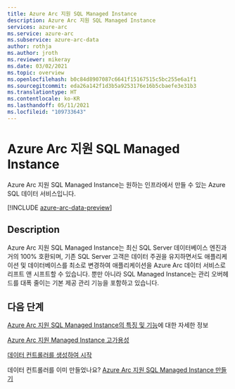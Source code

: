 ```yaml
---
title: Azure Arc 지원 SQL Managed Instance
description: Azure Arc 지원 SQL Managed Instance
services: azure-arc
ms.service: azure-arc
ms.subservice: azure-arc-data
author: rothja
ms.author: jroth
ms.reviewer: mikeray
ms.date: 03/02/2021
ms.topic: overview
ms.openlocfilehash: b0c84d8907087c6641f15167515c5bc255e6a1f1
ms.sourcegitcommit: eda26a142f1d3b5a9253176e16b5cbaefe3e31b3
ms.translationtype: HT
ms.contentlocale: ko-KR
ms.lasthandoff: 05/11/2021
ms.locfileid: "109733643"
---
```

# <a name="azure-arc-enabled-sql-managed-instance-overview"></a>Azure Arc 지원 SQL Managed Instance

Azure Arc 지원 SQL Managed Instance는 원하는 인프라에서 만들 수 있는 Azure SQL 데이터 서비스입니다. 

[!INCLUDE [azure-arc-data-preview](../../../includes/azure-arc-data-preview.md)]

## <a name="description"></a>Description

Azure Arc 지원 SQL Managed Instance는 최신 SQL Server 데이터베이스 엔진과 거의 100% 호환되며, 기존 SQL Server 고객은 데이터 주권을 유지하면서도 애플리케이션 및 데이터베이스를 최소로 변경하여 애플리케이션을 Azure Arc 데이터 서비스로 리프트 앤 시프트할 수 있습니다. 뿐만 아니라 SQL Managed Instance는 관리 오버헤드를 대폭 줄이는 기본 제공 관리 기능을 포함하고 있습니다. 

## <a name="next-steps"></a>다음 단계

[Azure Arc 지원 SQL Managed Instance의 특징 및 기능](managed-instance-features.md)에 대한 자세한 정보

[Azure Arc 지원 Managed Instance 고가용성](managed-instance-high-availability.md)

[데이터 컨트롤러를 생성하여 시작](create-data-controller.md)

데이터 컨트롤러를 이미 만들었나요? [Azure Arc 지원 SQL Managed Instance 만들기](create-sql-managed-instance.md)
